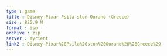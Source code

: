 ```yaml
---
type : game
title : Disney-Pixar Psila ston Ourano (Greece)
size : 825.9 M
format : iso
archive : zip
server : myrient
link2 : Disney-Pixar%20Psila%20ston%20Ourano%20%28Greece%29
---
```

